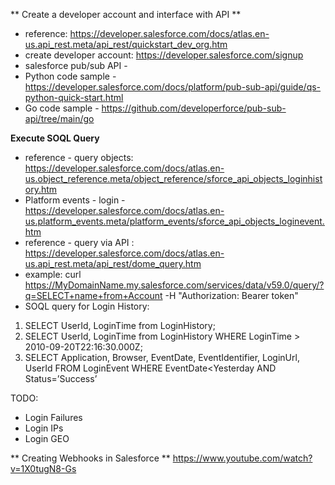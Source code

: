 ** Create a developer account and interface with API **
- reference: https://developer.salesforce.com/docs/atlas.en-us.api_rest.meta/api_rest/quickstart_dev_org.htm
- create developer account: https://developer.salesforce.com/signup
- salesforce pub/sub API -
- Python code sample - https://developer.salesforce.com/docs/platform/pub-sub-api/guide/qs-python-quick-start.html
- Go code sample - https://github.com/developerforce/pub-sub-api/tree/main/go

**Execute SOQL Query**
- reference - query objects: https://developer.salesforce.com/docs/atlas.en-us.object_reference.meta/object_reference/sforce_api_objects_loginhistory.htm
- Platform events - login - https://developer.salesforce.com/docs/atlas.en-us.platform_events.meta/platform_events/sforce_api_objects_loginevent.htm
- reference - query via API : https://developer.salesforce.com/docs/atlas.en-us.api_rest.meta/api_rest/dome_query.htm
- example: curl https://MyDomainName.my.salesforce.com/services/data/v59.0/query/?q=SELECT+name+from+Account -H "Authorization: Bearer token"
- SOQL query for Login History:
1. SELECT UserId, LoginTime from LoginHistory;
2. SELECT UserId, LoginTime from LoginHistory WHERE LoginTime > 2010-09-20T22:16:30.000Z;
3. SELECT Application, Browser, EventDate, EventIdentifier, LoginUrl, UserId FROM LoginEvent WHERE EventDate<Yesterday AND Status=’Success’

TODO:
- Login Failures
- Login IPs
- Login GEO


** Creating Webhooks in Salesforce **
https://www.youtube.com/watch?v=1X0tugN8-Gs
